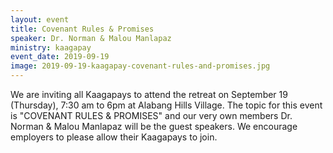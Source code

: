 ```yaml
---
layout: event
title: Covenant Rules & Promises
speaker: Dr. Norman & Malou Manlapaz
ministry: kaagapay
event_date: 2019-09-19
image: 2019-09-19-kaagapay-covenant-rules-and-promises.jpg
---
```


We are inviting all Kaagapays to attend the retreat on September 19 (Thursday), 7:30 am to 6pm at Alabang Hills Village. The topic for this event is "COVENANT RULES & PROMISES" and our very own members Dr. Norman & Malou Manlapaz will be the guest speakers. We encourage employers to please allow their Kaagapays to join.